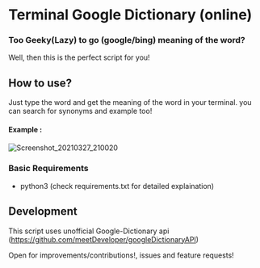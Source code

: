 # Terminal Google Dictionary (online)

### Too Geeky(Lazy) to go (google/bing) meaning of the word?
Well, then this is the perfect script for you!

## How to use?
Just type the word and get the meaning of the word in your terminal.
you can search for synonyms and example too!

#### Example :

![Screenshot_20210327_210020](https://user-images.githubusercontent.com/36270407/112725815-12249b80-8f40-11eb-9227-b1c4bc0acdbd.png)
### Basic Requirements 

*  python3
(check requirements.txt for detailed explaination)


## Development

This script uses unofficial Google-Dictionary api (https://github.com/meetDeveloper/googleDictionaryAPI)

Open for improvements/contributions!, issues and feature requests!

